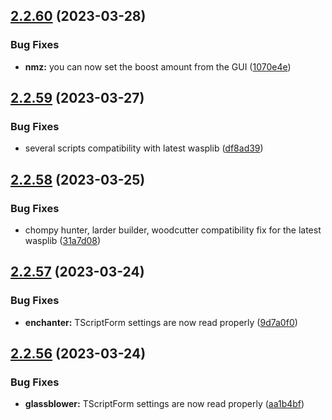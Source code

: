 ## [2.2.60](https://github.com/Torwent/wasp-free/compare/v2.2.59...v2.2.60) (2023-03-28)


### Bug Fixes

* **nmz:** you can now set the boost amount from the GUI ([1070e4e](https://github.com/Torwent/wasp-free/commit/1070e4e7f753e61aa9c6ecb7976238f16fe270c8))



## [2.2.59](https://github.com/Torwent/wasp-free/compare/v2.2.58...v2.2.59) (2023-03-27)


### Bug Fixes

* several scripts compatibility with latest wasplib ([df8ad39](https://github.com/Torwent/wasp-free/commit/df8ad39d40a85a7492532c1146ba7ea6eec02ede))



## [2.2.58](https://github.com/Torwent/wasp-free/compare/v2.2.57...v2.2.58) (2023-03-25)


### Bug Fixes

* chompy hunter, larder builder, woodcutter compatibility fix for the latest wasplib ([31a7d08](https://github.com/Torwent/wasp-free/commit/31a7d0871872f3d221def486b061da6727d0fe21))



## [2.2.57](https://github.com/Torwent/wasp-free/compare/v2.2.56...v2.2.57) (2023-03-24)


### Bug Fixes

* **enchanter:** TScriptForm settings are now read properly ([9d7a0f0](https://github.com/Torwent/wasp-free/commit/9d7a0f058c9d679752351cb5d7e011f1e97938e4))



## [2.2.56](https://github.com/Torwent/wasp-free/compare/v2.2.55...v2.2.56) (2023-03-24)


### Bug Fixes

* **glassblower:** TScriptForm settings are now read properly ([aa1b4bf](https://github.com/Torwent/wasp-free/commit/aa1b4bfb67b629f910db7684e85db190504b24b6))



